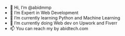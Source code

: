 - 👋 Hi, I’m @abidmmp
- 👀 I’m Expert in Web Development
- 🌱 I’m currently learning Python and Machine Learning
- 💞️ I’m currently doing Web dev on Upwork and Fiverr
- 📫 You can reach my by abidtech.com

<!---
abidmmp/abidmmp is a ✨ special ✨ repository because its `README.md` (this file) appears on your GitHub profile.
You can click the Preview link to take a look at your changes.
--->
